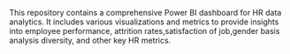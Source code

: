 This repository contains a comprehensive Power BI dashboard for HR data analytics. It includes various visualizations and metrics to provide insights into employee performance, attrition rates,satisfaction of job,gender basis analysis diversity, and other key HR metrics.
